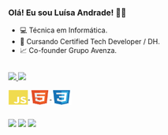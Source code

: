 ### Olá! Eu sou Luísa Andrade! 👋😊

- 💻 Técnica em Informática.
- 👾 Cursando Certified Tech Developer / DH.
- 📈 Co-founder Grupo Avenza.
##
<div>
  <a href="https://github.com/LuisaAndrade0607">
  <img height="180em" src="https://github-readme-stats.vercel.app/api?username=LuisaAndrade0607&show_icons=true&theme=outrun&include_all_commits=true&count_private=true"/>
  <img height="180em" src="https://github-readme-stats.vercel.app/api/top-langs/?username=LuisaAndrade0607&layout=compact&langs_count=7&theme=outrun"/>
</div>
  
  <div style="display: inline_block"><br>
  <img align="center" alt="Js" height="30" width="40" src="https://raw.githubusercontent.com/devicons/devicon/master/icons/javascript/javascript-plain.svg">
  <img align="center" alt="HTML" height="30" width="40" src="https://raw.githubusercontent.com/devicons/devicon/master/icons/html5/html5-original.svg">
  <img align="center" alt="CSS" height="30" width="40" src="https://raw.githubusercontent.com/devicons/devicon/master/icons/css3/css3-original.svg">
  </div>
    
 ##
    
<div>
  <a href="https://www.instagram.com/luisa_andrde/" target="_blank"><img src="https://img.shields.io/badge/Instagram-E4405F?style=for-the-badge&logo=instagram&logoColor=white" target="_blank"></a>
  <a href="https://www.linkedin.com/in/lu%C3%ADsa-andrade-7a3171215/" target="_blank"><img src="https://img.shields.io/badge/LinkedIn-0077B5?style=for-the-badge&logo=linkedin&logoColor=white" target="_blank"></a>
  <a href="mailto:dev.luisaandrade@gmail.com" target="_blank"><img src="https://img.shields.io/badge/Gmail-D14836?style=for-the-badge&logo=gmail&logoColor=white" target="_blank"></a>

  
  </div>
